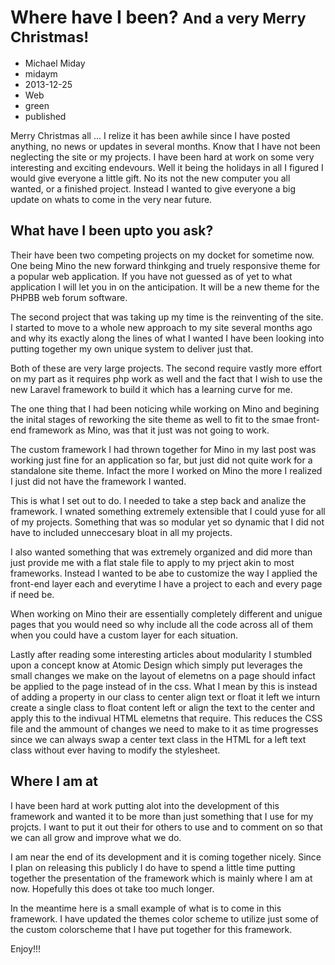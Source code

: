 # Where have I been? <small>And a very Merry Christmas!</small>
- Michael Miday
- midaym
- 2013-12-25
- Web
- green
- published

Merry Christmas all ... I relize it has been awhile since I have posted anything, no news or updates in several months. Know that I have not been neglecting the site or my projects. I have been hard at work on some very interesting and exciting endevours. Well it being the holidays in all I figured I would give everyone a little gift. No its not the new computer you all wanted, or a finished project. Instead I wanted to give everyone a big update on whats to come in the very near future.

## What have I been upto you ask?
Their have been two competing projects on my docket for sometime now. One being Mino the new forward thinkging and truely responsive theme for a popular web application. If you have not guessed as of yet to what application I will let you in on the anticipation. It will be a new theme for the PHPBB web forum software.

The second project that was taking up my time is the reinventing of the site. I started to move to a whole new approach to my site several months ago and why its exactly along the lines of what I wanted I have been looking into putting together my own unique system to deliver just that.

Both of these are very large projects. The second require vastly more effort on my part as it requires php work as well and the fact that I wish to use the new Laravel framework to build it which has a learning curve for me.

The one thing that I had been noticing while working on Mino and begining the inital stages of reworking the site theme as well to fit to the smae front-end framework as Mino, was that it just was not going to work.

The custom framework I had thrown together for Mino in my last post was working just fine for an application so far, but just did not quite work for a standalone site theme. Infact the more I worked on Mino the more I realized I just did not have the framework I wanted.

This is what I set out to do. I needed to take a step back and analize the framework. I wnated something extremely extensible that I could yuse for all of my projects. Something that was so modular yet so dynamic that I did not have to included unneccesary bloat in all my projects.

I also wanted something that was extremely organized and did more than just provide me with a flat stale file to apply to my prject akin to most frameworks. Instead I wanted to be abe to customize the way I applied the front-end layer each and everytime I have a project to each and every page if need be.

When working on Mino their are essentially completely different and unigue pages that you would need so why include all the code across all of them when you could have a custom layer for each situation.

Lastly after reading some interesting articles about modularity I stumbled upon a concept know at Atomic Design which simply put leverages the small changes we make on the layout of elemetns on a page should infact be applied to the page instead of in the css. What I mean by this is instead of adding a property in our class to center align text or float it left we inturn create a single class to float content left or align the text to the center and apply this to the indivual HTML elemetns that require. This reduces the CSS file and the ammount of changes we need to make to it as time progresses since we can always swap a center text class in the HTML for a left text class without ever having to modify the stylesheet.

## Where I am at
I have been hard at work putting alot into the development of this framework and wanted it to be more than just something that I use for my projcts. I want to put it out their for others to use and to comment on so that we can all grow and improve what we do.

I am near the end of its development and it is coming together nicely. Since I plan on releasing this publicly I do have to spend a little time putting together the presentation of the framework which is mainly where I am at now. Hopefully this does ot take too much longer.

In the meantime here is a small example of what is to come in this framework. I have updated the themes color scheme to utilize just some of the custom colorscheme that I have put together for this framework.

Enjoy!!!

